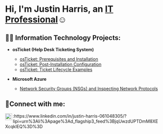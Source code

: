 
<h1>Hi, I'm Justin Harris, an <a href=https://www.linkedin.com/in/justin-harris-061048305/?lipi=urn%3Ali%3Apage%3Ad_flagship3_feed%3BjqUwzdUPTDmM8XEXcqkIEQ%3D%3D>IT Professional</a>☺</h1>

<h2>👨‍💻 Information Technology Projects:</h2>

- <b>osTicket (Help Desk Ticketing System)</b>
  - [osTicket: Prerequisites and Installation](https://github.com/Justin2092/osticket-prereqs)
  - [osTicket: Post-Installation Configuration](https://github.com/joshmadakorcc/post-install-config)
  - [osTicket: Ticket Lifecycle Examples](https://github.com/Justin2092/osTicket---Ticket-Lifecycle)
- <b>Microsoft Azure</b>
  
  - [Network Security Groups (NSGs) and Inspecting Network Protocols](https://github.com/Justin2092/Network-Security-Groups-NSGs-and-Inspecting-Traffic-Between-Azure-Virtual-Machines)

<h2>🤳Connect with me:</h2>
<img align="left" alt="Josh | LinkedIn" width="22px" src="https://cdn.jsdelivr.net/npm/simple-icons@v3/icons/linkedin.svg" />:https://www.linkedin.com/in/justin-harris-061048305/?lipi=urn%3Ali%3Apage%3Ad_flagship3_feed%3BjqUwzdUPTDmM8XEXcqkIEQ%3D%3D
<!--

-->

